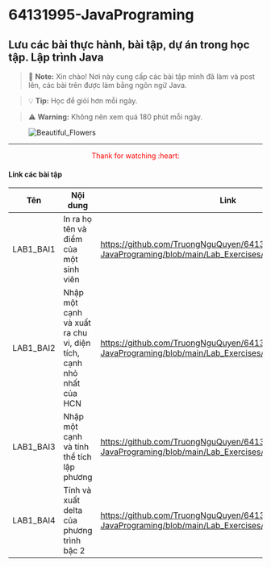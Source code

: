 # 64131995-JavaPrograming

Lưu các bài thực hành, bài tập, dự án trong học tập. Lập trình Java
---

> :memo: **Note:** Xin chào! Nơi này cung cấp các bài tập mình đã làm và post lên, các bài trên được làm bằng ngôn ngữ Java.

> :bulb: **Tip:** Học để giỏi hơn mỗi ngày.

> :warning: **Warning:** Không nên xem quá 180 phút mỗi ngày.

<figure>
<img src = "https://i.pinimg.com/736x/91/a6/a7/91a6a748672d47a5f7eca0397a96fb30.jpg" alt = "Beautiful_Flowers">
</img>
</figure>

---

<center><font color = "red">Thank for watching :heart:</font></center>

#### Link các bài tập

|Tên|Nội dung|Link|
|---|--------|----|
|LAB1_BAI1|In ra họ tên và điểm của một sinh viên|https://github.com/TruongNguQuyen/64131995-JavaPrograming/blob/main/Lab_Exercises/src/lab1/Lab1_Bai1.java|
|LAB1_BAI2|Nhập một cạnh và xuất ra chu vi, diện tích, cạnh nhỏ nhất của HCN|https://github.com/TruongNguQuyen/64131995-JavaPrograming/blob/main/Lab_Exercises/src/lab1/Lab1_Bai2.java|
|LAB1_BAI3|Nhập một cạnh và tính thể tích lập phương|https://github.com/TruongNguQuyen/64131995-JavaPrograming/blob/main/Lab_Exercises/src/lab1/Lab1_Bai3.java|
|LAB1_BAI4|Tính và xuất delta của phương trình bậc 2|https://github.com/TruongNguQuyen/64131995-JavaPrograming/blob/main/Lab_Exercises/src/lab1/Lab1_Bai4.java|
